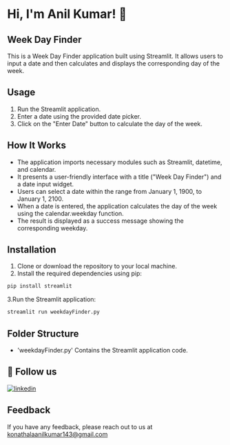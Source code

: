 # Hi, I'm Anil Kumar! 👋

## Week Day Finder
This is a Week Day Finder application built using Streamlit. It allows users to input a date and then calculates and displays the corresponding day of the week.

## Usage
1. Run the Streamlit application.
2. Enter a date using the provided date picker.
3. Click on the "Enter Date" button to calculate the day of the week.

## How It Works
- The application imports necessary modules such as Streamlit, datetime, and calendar.
- It presents a user-friendly interface with a title ("Week Day Finder") and a date input widget.
- Users can select a date within the range from January 1, 1900, to January 1, 2100.
- When a date is entered, the application calculates the day of the week using the calendar.weekday function.
- The result is displayed as a success message showing the corresponding weekday.

## Installation
1. Clone or download the repository to your local machine.
2. Install the required dependencies using pip:
```bash
pip install streamlit
```
3.Run the Streamlit application:
```bash
streamlit run weekdayFinder.py
```

## Folder Structure
- 'weekdayFinder.py'  Contains the Streamlit application code.


## 🔗 Follow us
[![linkedin](https://img.shields.io/badge/linkedin-0A66C2?style=for-the-badge&logo=linkedin&logoColor=white)](https://www.linkedin.com/in/anilkumarkonathala/)

## Feedback
If you have any feedback, please reach out to us at konathalaanilkumar143@gmail.com
